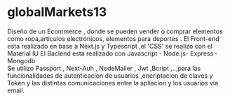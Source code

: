 # globalMarkets13

Diseño de un Ecommerce  , donde se pueden vender  o comprar  elementos como ropa,articulos electronicos, elementos  para deportes .
El Front-end  esta realizado en base a Next.js y Typescript  ,el 'CSS' se realizo con el Material IU
El Baclend  esta  realizado con Javascript - Node.js- Express - Mongodb  
Se utilizo  Passport , Next-Auh , NodeMailer , Jwt ,Bcript  ,..,para  las funcionalidades  de autenticacion de usuarios ,encriptacion de claves y Token 
y las  distintas comunicaciones entre la apliacion y los usuarios via email.
